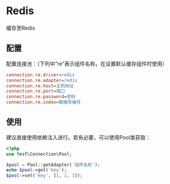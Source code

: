 # Redis

缓存至Redis

## 配置

配置连接池：（下列中“re”表示组件名称，在设置默认缓存组件时使用）

```ini
connection.re.driver=redis
connection.re.adapter=redis
connection.re.host=主机地址
connection.re.port=端口
connection.re.password=密码
connection.re.index=数据库编号
```

## 使用

建议直接使用依赖注入进行。若有必要，可以使用Pool类获取：

```php
<?php
use Yesf\Connection\Pool;

$pool = Pool::getAdapter('组件名称');
echo $pool->get('key');
$pool->set('key', [1, 2, 3]);
```